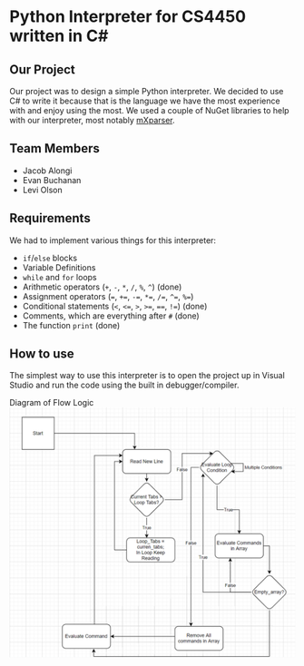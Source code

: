 # Python Interpreter for CS4450 written in C#

## Our Project

Our project was to design a simple Python interpreter. 
We decided to use C# to write it because that is the language we have the most experience with and enjoy using the most.
We used a couple of NuGet libraries to help with our interpreter, most notably [mXparser](https://www.nuget.org/packages/MathParser.org-mXparser/4.4.2).

## Team Members

- Jacob Alongi
- Evan Buchanan
- Levi Olson

## Requirements

We had to implement various things for this interpreter:

- `if`/`else` blocks
- Variable Definitions
- `while` and `for` loops
- Arithmetic operators (`+`, `-`, `*`, `/`, `%`, `^`) (done)
- Assignment operators (`=`, `+=`, `-=`, `*=`, `/=`, `^=`, `%=`)
- Conditional statements (`<`, `<=`, `>`, `>=`, `==`, `!=`) (done)
- Comments, which are everything after `#` (done)
- The function `print` (done)

## How to use

The simplest way to use this interpreter is to open the project up in Visual Studio and run the code using the built in debugger/compiler.

Diagram of Flow Logic
<img src="https://github.com/jnaky4/Python-Interpreter/blob/master/Control%20Logic.png" width="750">
